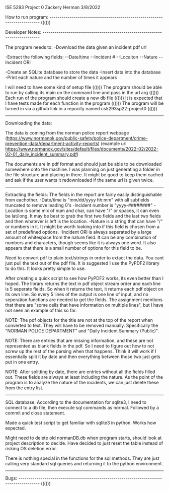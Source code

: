 ISE 5293 
Project 0
Zackery Herman
3/8/2022

How to run program: -------------------------------------------------------------------------
((()))

Developer Notes: ----------------------------------------------------------------------------

The program needs to:
-Download the data given an incident pdf url

-Extract the following fields:
--Date/time
--Incident #
--Locaiton
--Nature
--Incident ORI

-Create an SQLite database to store the data
-Insert data into the database
-Print each nature and the number of times it appears

I will need to have some kind of setup file ((()))
The program should be able to run by calling its main on the command line and pass in the url arg ((()))
Each run of the program should create a new db file ((()))
It is expected that I have tests made for each function in the program ((()))
The program will be turned in via a github link in a repocity named cs5293sp22-project0 ((()))

-------------------------------------
Downloading the data:

The data is coming from the norman police report webpage (https://www.normanok.gov/public-safety/police-department/crime-prevention-data/department-activity-reports)
(example url https://www.normanok.gov/sites/default/files/documents/2022-02/2022-02-01_daily_incident_summary.pdf)

The documents are in pdf format and should just be able to be downloaded somewhere onto the machine. I was planning on just generating a folder in the file structure and placing in there. It might be good to keep them cached and ask if the user wants it redownloaded if the same url is given twice.

-------------------------------------
Extracting the fields:
The fields in the report are fairly easily distinguishable from eachother. 
-Date/time is "mm/dd/yyyy hh:mm" with all subfields truncated to remove leading 0's
-Incident number is "yyyy-########"
-Location is some mix of num and char, can have "/" or spaces, it can even be lat/long. It may be best to grab the first two fields and the last two fields and then whatever is left is the location.
-Nature is a string that can have "/" or numbers in it. It might be worth looking into if this field is chosen from a set of predefined options.
-Incident ORI is always seperated by a large amount of whitespace from the nature field. It can be any combination of numbers and characters, though seems like it is always one word. It also appears that there is a small number of options for this field to be.

Need to convert pdf to plain text/strings in order to extact the data. You cant just pull the text out of the pdf file. It is suggested I use the PyPDF2 library to do this. It looks pretty simple to use.

After creating a quick script to see how PyPDF2 works, its even better than I hoped. The library returns the text in pdf object stream order and each line is 5 seperate fields. So when it returns the text, it returns each pdf object on its own line. So every 5 lines of the output is one line of input, and no seperation functions are needed to get the fields. The assignment mentions that there are "some cells that have information on multiple lines", but I have not seen an example of this so far.

NOTE: The pdf objects for the title are not at the top of the report when converted to text. They will have to be removed manually. Specifically the "NORMAN POLICE DEPARTMENT" and "Daily Incident Summary (Public)".

NOTE: There are entries that are missing information, and these are not represented as blank fields in the pdf. So I need to figure out how to not screw up the rest of the parsing when that happens. Think it will work if I essentially split it by date and then everything between those two just gets put in one entry.

NOTE: After splitting by date, there are entries without all the fields filled out. These fields are always at least including the nature. As the point of the program is to analyze the nature of the incidents, we can just delete these from the entry list.


--------------------------------------
SQL database:
According to the documentation for sqlite3, I need to connect to a db file, then execute sql commands as normal. Followed by a commit and close statement.

Made a quick test script to get familiar with sqlite3 in python. Works how expected. 

Might need to delete old normanDB.db when program starts, should look at project description to decide. Have decided to just reset the table instead of risking OS deletion error.

There is nothing special in the functions for the sql methods. They are just calling very standard sql queries and returning it to the python environment.

---------------------------------------


Bugs: ----------------------------------------------------------------------------------------
((()))